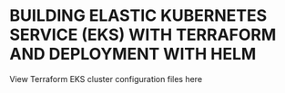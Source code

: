 # BUILDING ELASTIC KUBERNETES SERVICE (EKS) WITH TERRAFORM AND DEPLOYMENT WITH HELM

View Terraform EKS cluster configuration files here